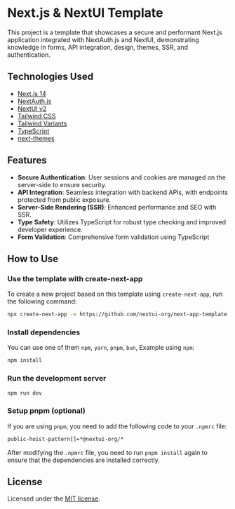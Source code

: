 # Next.js & NextUI Template

This project is a template that showcases a secure and performant Next.js application integrated with NextAuth.js and NextUI, demonstrating knowledge in forms, API integration, design, themes, SSR, and authentication.

## Technologies Used

- [Next.js 14](https://nextjs.org/docs/getting-started)
- [NextAuth.js](https://next-auth.js.org)
- [NextUI v2](https://nextui.org/)
- [Tailwind CSS](https://tailwindcss.com/)
- [Tailwind Variants](https://tailwind-variants.org)
- [TypeScript](https://www.typescriptlang.org/)
- [next-themes](https://github.com/pacocoursey/next-themes)

## Features

- **Secure Authentication**: User sessions and cookies are managed on the server-side to ensure security.
- **API Integration**: Seamless integration with backend APIs, with endpoints protected from public exposure.
- **Server-Side Rendering (SSR)**: Enhanced performance and SEO with SSR.
- **Type Safety**: Utilizes TypeScript for robust type checking and improved developer experience.
- **Form Validation**: Comprehensive form validation using TypeScript 

## How to Use

### Use the template with create-next-app

To create a new project based on this template using `create-next-app`, run the following command:

```bash
npx create-next-app -e https://github.com/nextui-org/next-app-template
```

### Install dependencies

You can use one of them `npm`, `yarn`, `pnpm`, `bun`, Example using `npm`:

```bash
npm install
```

### Run the development server

```bash
npm run dev
```

### Setup pnpm (optional)

If you are using `pnpm`, you need to add the following code to your `.npmrc` file:

```bash
public-hoist-pattern[]=*@nextui-org/*
```

After modifying the `.npmrc` file, you need to run `pnpm install` again to ensure that the dependencies are installed correctly.

## License

Licensed under the [MIT license](https://github.com/nextui-org/next-app-template/blob/main/LICENSE).
